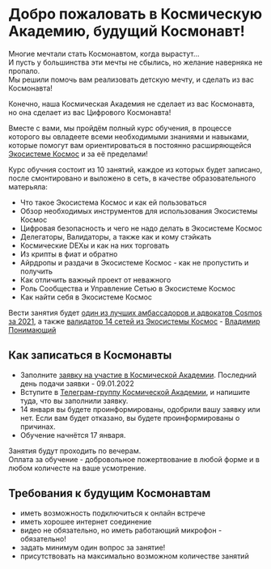 # Добро пожаловать в Космическую Академию, будущий Космонавт!

Многие мечтали стать Космонавтом, когда вырастут... <br />
И пусть у большинства эти мечты не сбылись, но желание наверняка не пропало. <br />
Мы решили помочь вам реализовать детскую мечту, и сделать из вас Космонавта! <br />

Конечно, наша Космическая Академия не сделает из вас Космонавта, но она сделает из вас Цифрового Космонавта! <br />

Вместе с вами, мы пройдём полный курс обучения, в процессе которого вы овладеете всеми необходимыми знаниями и навыками, которые помогут вам ориентироваться в постоянно расширяющейся [Экосистеме Космос](https://cosmos.network/ecosystem) и за её пределами! <br />

Курс обучния состоит из 10 занятий, каждое из которых будет записано, после смонтировано и выложено в сеть, в качестве образовательного матерьяла: <br />
- Что такое Экосистема Космос и как ей пользоваться
- Обзор необходимых инструментов для использования Экосистемы Космос
- Цифровая безопасность и чего не надо делать в Экосистеме Космос
- Делегаторы, Валидаторы, а также как и кому стэйкать
- Космические DEXы и как на них торговать
- Из крипты в фиат и обратно
- Айрдропы и раздачи в Экосистеме Космос - как не пропустить и получить
- Как отличить важный проект от неважного
- Роль Сообщества и Управление Сетью в Экосистеме Космос
- Как найти себя в Экосистеме Космос

Вести занятия будет [один из лучших амбассадоров и адвокатов Cosmos за 2021](https://twitter.com/adriana_kalpa/status/1475450339663007746), а также [валидатор 14 сетей из Экосистемы Космос](https://posthuman.digital/#networks) - [Владимир Понимающий](https://twitter.com/ponimajushij) <br />

## Как записаться в Космонавты

- Заполните [заявку на участие в Космической Академии](https://forms.gle/SFwe4xJhWkYLiuVS8). Последний день подачи заявки - 09.01.2022 <br />
- Вступите в [Телеграм-группу Космической Академии](https://t.me/+hCsa9gWQoWJkZTZi), и напишите туда, что вы заполнили заявку. <br />
- 14 января вы будете проинформированы, одобрили вашу заявку или нет. Если вам будет отказано, вы будете проинформированы о причинах. <br />
- Обучение начнётся 17 января. <br />

Занятия будут проходить по вечерам. <br />
Оплата за обучение - добровольное пожертвование в любой форме и в любом количесте на ваше усмотрение. <br />

## Требования к будущим Космонавтам 
- иметь возможность подключиться к онлайн встрече
- иметь хорошее интернет соединение
- видео не обязательно, но иметь работающий микрофон - обязательно!
- задать минимум один вопрос за занятие!
- присутствовать на максимально возможном количестве занятий <br />
